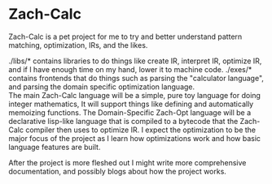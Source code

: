 # Zach-Calc

Zach-Calc is a pet project for me to try and better understand pattern matching, optimization, IRs,
and the likes.  

./libs/\* contains libraries to do things like create IR, interpret IR, optimize IR, and if I have enough time
on my hand, lower it to machine code. ./exes/\* contains frontends that do things such as parsing the
"calculator language", and parsing the domain specific optimization language.  
The main Zach-Calc language will be a simple, pure toy language for doing integer mathematics, It
will support things like defining and automatically memoizing functions. The Domain-Specific Zach-Opt language will 
be a declarative lisp-like language that is compiled to a bytecode that the Zach-Calc compiler then uses to optimize IR. 
I expect the optimization to be the major focus of the project as I learn how optimizations work and how basic language features are built.  

After the project is more fleshed out I might write more comprehensive documentation, and possibly
blogs about how the project works.
